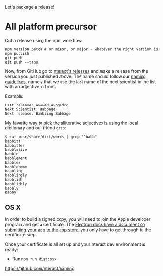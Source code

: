 Let's package a release!

# All platform precursor

Cut a release using the npm workflow:

```
npm version patch # or minor, or major - whatever the right version is
npm publish
git push
git push --tags
```

Now, from GitHub go to [nteract's releases](https://github.com/nteract/nteract/releases) and make a release from the version you just published above. The name should follow our [naming guidelines](https://github.com/nteract/naming), namely that we use the last name of the next scientist in the list with an adjective in front.

Example:

```
Last release: Avowed Avogadro
Next Scientist: Babbage
Next release: Babbling Babbage
```

My favorite way to pick the alliterative adjectives is using the local dictionary and our friend `grep`:

```
$ cat /usr/share/dict/words | grep "^babb"
babbitt
babbitter
babblative
babble
babblement
babbler
babblesome
babbling
babblingly
babblish
babblishly
babbly
babby
```

## OS X

In order to build a signed copy, you will need to join the Apple developer program and get a certificate. The [Electron docs have a document on submitting your app to the app store](https://github.com/electron/electron/blob/master/docs/tutorial/mac-app-store-submission-guide.md), you only have to get through to the certificate step.

Once your certificate is all set up and your nteract dev environment is ready:

* Run `npm run dist:osx`

https://github.com/nteract/naming
